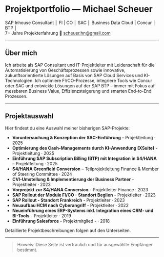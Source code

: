 # Projektportfolio — Michael Scheuer

SAP Inhouse Consultant │ FI | CO │ SAC │ Business Data Cloud | Concur │ BTP │  
7+ Jahre Projekterfahrung 
📧 scheuer.hn@gmail.com 

---

## Über mich
Ich arbeite als SAP Consultant und IT-Projektleiter mit Leidenschaft für die Automatisierung von Geschäftsprozessen sowie innovative, zukunftsorientierte Lösungen auf Basis von SAP Cloud Services und KI-Technologien.
Ich optimiere FI/CO-Prozesse, integriere Tools wie Concur oder SAC und entwickle Lösungen auf der SAP BTP – immer mit Fokus auf messbaren Business Value, Effizienzsteigerung und smarten End-to-End Prozessen.

---

## Projektauswahl
Hier findest du eine Auswahl meiner bisherigen SAP-Projekte:

- **Voruntersuchung & Konzeption der SAC-Einführung** – Projektleitung · 2025
- **Optimierung des Cash-Managements durch KI-Anwendung (XSuite)** - Projektleitung · 2025
- **Einführung SAP Subscription Billing (BTP) mit Integration in S4/HANA** – Projektleitung · 2025  
- **S4/HANA Greenfield Conversion** – Teilprojektleitung Finance & Member of Steering Committee · 2024
- **CVI-Umstellung & Implementierung der Business Partner** - Projektleiter  · 2023
- **Vorprojekt zur S4/HANA Conversion** - Projektleiter Finance · 2023
- **SAP Rollout der Module FI/CO - Standort Beglien** - Projektleiter · 2023
- **SAP Rollout - Standort Frankreich** - Projektleiter · 2023
- **Neuaufbau HCM nach Cyberangriff** - Projektleiter · 2022
- **Neueinführung eines ERP-Systems inkl. Integration eines CRM- und BI-Tools** - Projektleiter · 2019
- **Einführung Salesforce** - Projektmitglied - · 2018

Detaillierte Projektbeschreibungen folgen auf den Unterseiten.

---

> Hinweis: Diese Seite ist vertraulich und für ausgewählte Empfänger bestimmt.

